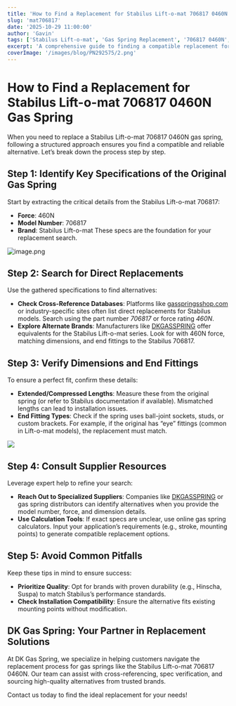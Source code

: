 ```yaml
---
title: 'How to Find a Replacement for Stabilus Lift-o-mat 706817 0460N Gas Spring'
slug: 'mat706817'
date: '2025-10-29 11:00:00'
author: 'Gavin'
tags: ['Stabilus Lift-o-mat', 'Gas Spring Replacement', '706817 0460N', 'Gas Spring Specifications', 'DKGASSPRING', 'Cross-Reference']
excerpt: 'A comprehensive guide to finding a compatible replacement for the Stabilus Lift-o-mat 706817 0460N gas spring, covering key specifications, searching for alternatives, verifying dimensions, consulting suppliers, and avoiding common pitfalls.'
coverImage: '/images/blog/PN292575/2.png'
---
```



# How to Find a Replacement for Stabilus Lift-o-mat 706817 0460N Gas Spring

When you need to replace a Stabilus Lift-o-mat 706817 0460N gas spring, following a structured approach ensures you find a compatible and reliable alternative. Let’s break down the process step by step.

## Step 1: Identify Key Specifications of the Original Gas Spring

Start by extracting the critical details from the Stabilus Lift-o-mat 706817:

- **Force**: 460N
- **Model Number**: 706817
- **Brand**: Stabilus Lift-o-mat
These specs are the foundation for your replacement search.

![image.png](/images/blog/mat706817/1.png)

## Step 2: Search for Direct Replacements

Use the gathered specifications to find alternatives:

- **Check Cross-Reference Databases**: Platforms like [gasspringsshop.com](http://gasspringsshop.com/) or industry-specific sites often list direct replacements for Stabilus models. Search using the part number *706817* or force rating *460N*.
- **Explore Alternate Brands**: Manufacturers like [DKGASSPRING](https://dkgasspring.com/) offer equivalents for the Stabilus Lift-o-mat series. Look for with 460N force, matching dimensions, and end fittings to the Stabilus 706817.

## Step 3: Verify Dimensions and End Fittings

To ensure a perfect fit, confirm these details:

- **Extended/Compressed Lengths**: Measure these from the original spring (or refer to Stabilus documentation if available). Mismatched lengths can lead to installation issues.
- **End Fitting Types**: Check if the spring uses ball-joint sockets, studs, or custom brackets. For example, if the original has “eye” fittings (common in Lift-o-mat models), the replacement must match.

![](/images/products_page/gas_spring_replacement.png)

## Step 4: Consult Supplier Resources

Leverage expert help to refine your search:

- **Reach Out to Specialized Suppliers**: Companies like  [DKGASSPRING](https://dkgasspring.com/) or gas spring distributors can identify alternatives when you provide the model number, force, and dimension details.
- **Use Calculation Tools**: If exact specs are unclear, use online gas spring calculators. Input your application’s requirements (e.g., stroke, mounting points) to generate compatible replacement options.

## Step 5: Avoid Common Pitfalls

Keep these tips in mind to ensure success:

- **Prioritize Quality**: Opt for brands with proven durability (e.g., Hinscha, Suspa) to match Stabilus’s performance standards.
- **Check Installation Compatibility**: Ensure the alternative fits existing mounting points without modification.

## DK Gas Spring: Your Partner in Replacement Solutions

At DK Gas Spring, we specialize in helping customers navigate the replacement process for gas springs like the Stabilus Lift-o-mat 706817 0460N. Our team can assist with cross-referencing, spec verification, and sourcing high-quality alternatives from trusted brands.

Contact us today to find the ideal replacement for your needs!